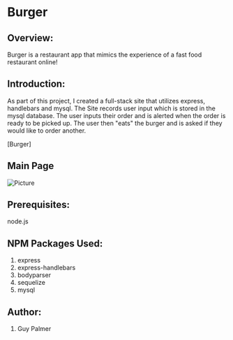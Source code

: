 # Burger 

## Overview:
Burger is a restaurant app that mimics the experience of a fast food restaurant online! 

## Introduction:
As part of this project, I created a full-stack site that utilizes express, handlebars and mysql. The Site records user input which is stored in the mysql database. The user inputs their order and is alerted when the order is ready to be picked up. The user then "eats" the burger and is asked if they would like to order another. 

[Burger]

## Main Page
![Picture](https://image.ibb.co/c8VuYn/burgerimg.png)


## Prerequisites:
node.js

## NPM Packages Used:
1. express
2. express-handlebars
3. bodyparser
4. sequelize
5. mysql


## Author:
1. Guy Palmer
